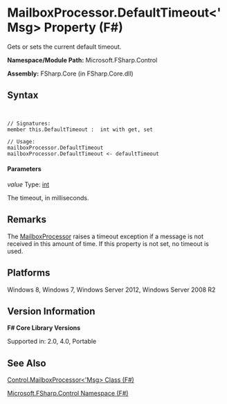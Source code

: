 # MailboxProcessor.DefaultTimeout<'Msg> Property (F#)

Gets or sets the current default timeout.

**Namespace/Module Path:** Microsoft.FSharp.Control

**Assembly:** FSharp.Core (in FSharp.Core.dll)


## Syntax


```


// Signatures:
member this.DefaultTimeout :  int with get, set

// Usage:
mailboxProcessor.DefaultTimeout
mailboxProcessor.DefaultTimeout <- defaultTimeout

```



#### Parameters
*value*
Type: [int](http://msdn.microsoft.com/en-us/library/025d5455-3622-4ea5-9573-3ecbd4ee1375)


The timeout, in milliseconds.




## Remarks
The [MailboxProcessor](http://msdn.microsoft.com/en-us/library/2052c977-f787-4a0b-b25f-9444e26b5fdf) raises a timeout exception if a message is not received in this amount of time. If this property is not set, no timeout is used.


## Platforms
Windows 8, Windows 7, Windows Server 2012, Windows Server 2008 R2


## Version Information
**F# Core Library Versions**

Supported in: 2.0, 4.0, Portable




## See Also
[Control.MailboxProcessor&#60;'Msg&#62; Class &#40;F&#35;&#41;](Control.MailboxProcessor%5B%27Msg%5D-Class-%5BFSharp%5D.md)

[Microsoft.FSharp.Control Namespace &#40;F&#35;&#41;](Microsoft.FSharp.Control-Namespace-%5BFSharp%5D.md)

